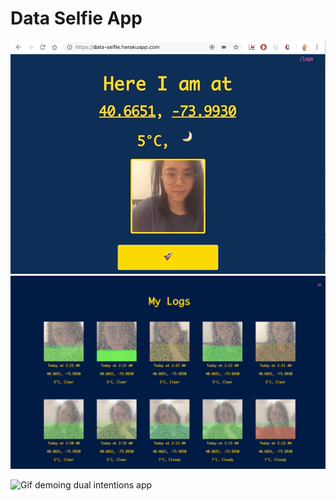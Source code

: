 # Data Selfie App
![Gif demoing data selfie app](img/data-selfie-demo.gif)
![Image of log view of data selfie app](img/data-selfie-logs.jpg)


![Gif demoing dual intentions app](img/dual-intentions-demo.gif)

